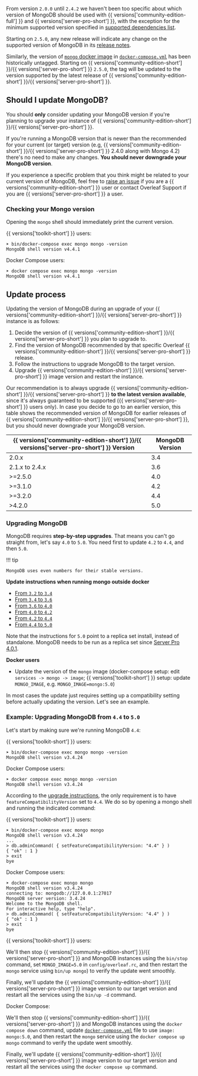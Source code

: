 From version `2.0.0` until `2.4.2` we haven't been too specific about which version of MongoDB should be used with {{ versions['community-edition-full'] }} and {{ versions['server-pro-short'] }}, with the exception for the minimum supported version specified in [supported dependencies list](/getting-started/software-requirements/#dependencies). 

Starting on `2.5.0`, any new release will indicate any change on the supported version of MongoDB in its [release notes](https://github.com/overleaf/overleaf/wiki#release-notes).


Similarly, the version of [`mongo` docker image](https://hub.docker.com/_/mongo) in [`docker-compose.yml`](https://github.com/overleaf/overleaf/blob/master/docker-compose.yml) has been historically untagged. Starting on {{ versions['community-edition-short'] }}/{{ versions['server-pro-short'] }} `2.5.0`, the tag will be updated to the version supported by the latest release of {{ versions['community-edition-short'] }}/{{ versions['server-pro-short'] }}.

## Should I update MongoDB? ##

You should **only** consider updating your MongoDB version if you're planning to upgrade your instance of {{ versions['community-edition-short'] }}/{{ versions['server-pro-short'] }}. 

If you're running a MongoDB version that is newer than the recommended for your current (or target) version (e.g, {{ versions['community-edition-short'] }}/{{ versions['server-pro-short'] }} 2.4.0 along with Mongo 4.2) there's no need to make any changes. **You should never downgrade your MongoDB version**.

If you experience a specific problem that you think might be related to your current version of MongoDB, feel free to [raise an issue](https://github.com/overleaf/overleaf/issues) if you are a {{ versions['community-edition-short'] }} user or contact Overleaf Support if you are {{ versions['server-pro-short'] }} a user.


### Checking your Mongo version ###

Opening the `mongo` shell should immediately print the current version.

{{ versions['toolkit-short'] }} users:
```
➤ bin/docker-compose exec mongo mongo -version
MongoDB shell version v4.4.1
```

Docker Compose users:
```
➤ docker compose exec mongo mongo -version
MongoDB shell version v4.4.1
```

## Update process ##

Updating the version of MongoDB during an upgrade of your {{ versions['community-edition-short'] }}/{{ versions['server-pro-short'] }} instance is as follows:

1. Decide the version of {{ versions['community-edition-short'] }}/{{ versions['server-pro-short'] }} you plan to upgrade to.
1. Find the version of MongoDB recommended by that specific Overleaf {{ versions['community-edition-short'] }}/{{ versions['server-pro-short'] }} release.
1. Follow the instructions to upgrade MongoDB to the target version.
1. Upgrade {{ versions['community-edition-short'] }}/{{ versions['server-pro-short'] }} image version and restart the instance.

Our recommendation is to always upgrade {{ versions['community-edition-short'] }}/{{ versions['server-pro-short'] }} **to the latest version available**, since it's always guaranteed to be supported ({{ versions['server-pro-short'] }} users only). In case you decide to go to an earlier version, this table shows the recommended version of MongoDB for earlier releases of {{ versions['community-edition-short'] }}/{{ versions['server-pro-short'] }}, but you should never downgrade your MongoDB version.

| {{ versions['community-edition-short'] }}/{{ versions['server-pro-short'] }} Version   | MongoDB Version |
| --------------- |---------------| 
| 2.0.x           | 3.4           | 
| 2.1.x  to 2.4.x | 3.6           | 
| >=2.5.0         | 4.0           | 
| >=3.1.0         | 4.2           | 
| >=3.2.0         | 4.4           | 
| >4.2.0          | 5.0           |

### Upgrading MongoDB ###

MongoDB requires **step-by-step upgrades**. That means you can't go straight from, let's say `4.0` to `5.0`. You need first to update `4.2` to `4.4`, and then `5.0`.

!!! tip

    MongoDB uses even numbers for their stable versions.

**Update instructions when running mongo outside docker**

- [From `3.2` to `3.4`](https://docs.mongodb.com/manual/release-notes/3.4-upgrade-standalone)
- [From `3.4` to `3.6`](https://docs.mongodb.com/manual/release-notes/3.6-upgrade-standalone)
- [From `3.6` to `4.0`](https://docs.mongodb.com/manual/release-notes/4.0-upgrade-standalone)
- [From `4.0` to `4.2`](https://docs.mongodb.com/manual/release-notes/4.2-upgrade-standalone)
- [From `4.2` to `4.4`](https://docs.mongodb.com/manual/release-notes/4.4-upgrade-standalone)
- [From `4.4` to `5.0`](https://www.mongodb.com/docs/manual/release-notes/5.0-upgrade-replica-set/)

Note that the instructions for `5.0` point to a replica set install, instead of standalone. MongoDB needs to be run as a replica set since [Server Pro 4.0.1](/release-notes/Release-Notes-4.x.x/#server-pro-421).

**Docker users**
- Update the version of the `mongo` image (docker-compose setup: edit `services -> mongo -> image`; {{ versions['toolkit-short'] }} setup: update `MONGO_IMAGE`, e.g. `MONGO_IMAGE=mongo:5.0`)

In most cases the update just requires setting up a compatibility setting before actually updating the version. Let's see an example.

### Example: Upgrading MongoDB from `4.4` to `5.0` ###

Let's start by making sure we're running MongoDB `4.4`: 

{{ versions['toolkit-short'] }} users:
```
➤ bin/docker-compose exec mongo mongo -version
MongoDB shell version v3.4.24
```

Docker Compose users:
```
➤ docker compose exec mongo mongo -version
MongoDB shell version v3.4.24
```

According to the [upgrade instructions](https://docs.mongodb.com/manual/release-notes/3.6-upgrade-standalone/#upgrade-version-path), the only requirement is to have `featureCompatibilityVersion` set to `4.4`. We do so by opening a mongo shell and running the indicated command:

{{ versions['toolkit-short'] }} users:
```
➤ bin/docker-compose exec mongo mongo
MongoDB shell version v3.4.24
...
> db.adminCommand( { setFeatureCompatibilityVersion: "4.4" } )
{ "ok" : 1 }
> exit
bye
```

Docker Compose users:
```
➤ docker-compose exec mongo mongo
MongoDB shell version v3.4.24
connecting to: mongodb://127.0.0.1:27017
MongoDB server version: 3.4.24
Welcome to the MongoDB shell.
For interactive help, type "help".
> db.adminCommand( { setFeatureCompatibilityVersion: "4.4" } )
{ "ok" : 1 }
> exit
bye
```

{{ versions['toolkit-short'] }} users:

We'll then stop {{ versions['community-edition-short'] }}/{{ versions['server-pro-short'] }} and MongoDB instances using the `bin/stop` command, set `MONGO_IMAGE=5.0` in `config/overleaf.rc`, and then restart the `mongo` service using `bin/up mongo`) to verify the update went smoothly.

Finally, we'll update the {{ versions['community-edition-short'] }}/{{ versions['server-pro-short'] }} image version to our target version and restart all the services using the `bin/up -d` command.

Docker Compose:

We'll then stop {{ versions['community-edition-short'] }}/{{ versions['server-pro-short'] }} and MongoDB instances using the `docker compose down` command, update [`docker-compose.yml`](https://github.com/overleaf/overleaf/blob/master/docker-compose.yml) file to use `image: mongo:5.0`, and then restart the `mongo` service using the `docker compose up mongo` command to verify the update went smoothly.

Finally, we'll update {{ versions['community-edition-short'] }}/{{ versions['server-pro-short'] }} image version to our target version and restart all the services using the `docker compose up` command.